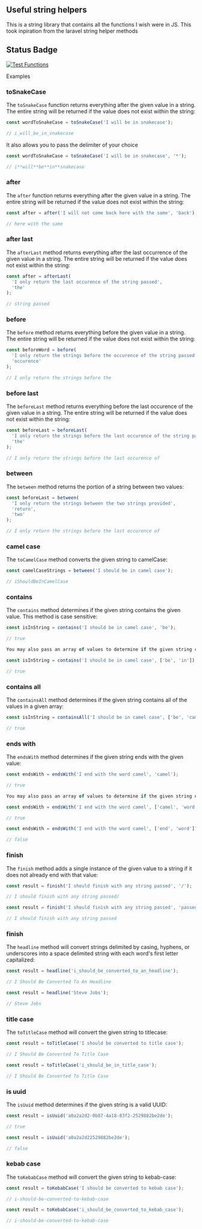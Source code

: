 ## Useful string helpers

This is a string library that contains all the functions I wish were in JS. This took inpiration from the laravel string helper methods

## Status Badge

[![Test Functions](https://github.com/igbominadeveloper/string-helpers/actions/workflows/deploy.yml/badge.svg)](https://github.com/igbominadeveloper/string-helpers/actions/workflows/deploy.yml)

Examples

### toSnakeCase

The `toSnakeCase` function returns everything after the given value in a string. The entire string will be returned if the value does not exist within the string:

```javascript
const wordToSnakeCase = toSnakeCase('I will be in snakecase');

// i_will_be_in_snakecase
```

It also allows you to pass the delimiter of your choice

```javascript
const wordToSnakeCase = toSnakeCase('I will be in snakecase', '*');

// i**will**be**in**snakecase
```

### after

The `after` function returns everything after the given value in a string. The entire string will be returned if the value does not exist within the string:

```javascript
const after = after('I will not come back here with the same', 'back');

// here with the same
```

### after last

The `afterLast` method returns everything after the last occurrence of the given value in a string. The entire string will be returned if the value does not exist within the string:

```javascript
const after = afterLast(
  'I only return the last occurence of the string passed',
  'the'
);

// string passed
```

### before

The `before` method returns everything before the given value in a string. The entire string will be returned if the value does not exist within the string:

```javascript
const beforeWord = before(
  'I only return the strings before the occurence of the string passed',
  'occurence'
);

// I only return the strings before the
```

### before last

The `beforeLast` method returns everything before the last occurence of the given value in a string. The entire string will be returned if the value does not exist within the string:

```javascript
const beforeLast = beforeLast(
  'I only return the strings before the last occurence of the string passed',
  'the'
);

// I only return the strings before the last occurence of
```

### between

The `between` method returns the portion of a string between two values:

```javascript
const beforeLast = between(
  'I only return the strings between the two strings provided',
  'return',
  'two'
);

// I only return the strings before the last occurence of
```

### camel case

The `toCamelCase` method converts the given string to camelCase:

```javascript
const camelCaseStrings = between('I should be in camel case');

// iShouldBeInCamelCase
```

### contains

The `contains` method determines if the given string contains the given value. This method is case sensitive:

```javascript
const isInString = contains('I should be in camel case', 'be');

// true

You may also pass an array of values to determine if the given string contains any of the values in the array:

const isInString = contains('I should be in camel case', ['be', 'in']);

// true
```

### contains all

The `containsAll` method determines if the given string contains all of the values in a given array:

```javascript
const isInString = containsAll('I should be in camel case', ['be', 'camel']);

// true
```

### ends with

The `endsWith` method determines if the given string ends with the given value:

```javascript
const endsWith = endsWith('I end with the word camel', 'camel');

// true

You may also pass an array of values to determine if the given string ends with any of the values in the array:

const endsWith = endsWith('I end with the word camel', ['camel', 'word']);

// true

const endsWith = endsWith('I end with the word camel', ['end', 'word']);

// false
```

### finish

The `finish` method adds a single instance of the given value to a string if it does not already end with that value:

```javascript
const result = finish('I should finish with any string passed', '/');

// I should finish with any string passed/

const result = finish('I should finish with any string passed', 'passed');

// I should finish with any string passed
```

### finish

The `headline` method will convert strings delimited by casing, hyphens, or underscores into a space delimited string with each word's first letter capitalized:

```javascript
const result = headline('i_should_be_converted_to_an_headline');

// I Should Be Converted To An Headline

const result = headline('Steve Jobs');

// Steve Jobs
```

### title case

The `toTitleCase` method will convert the given string to titlecase:

```javascript
const result = toTitleCase('I should be converted to title case');

// I Should Be Converted To Title Case

const result = toTitleCase('i_should_be_in_title_case');

// I Should Be Converted To Title Case
```

### is uuid

The `isUuid` method determines if the given string is a valid UUID:

```javascript
const result = isUuid('a0a2a2d2-0b87-4a18-83f2-2529882be2de');

// true

const result = isUuid('a0a2a2d22529882be2de');

// false
```

### kebab case

The `toKebabCase` method will convert the given string to kebab-case:

```javascript
const result = toKebabCase('I should be converted to kebab case');

// i-should-be-converted-to-kebab-case

const result = toKebabCase('i_should_be_converted_to_kebab_case');

// i-should-be-converted-to-kebab-case
```
